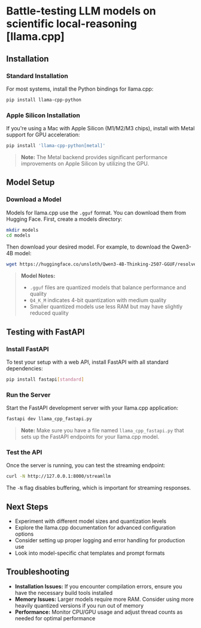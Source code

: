 # Battle-testing LLM models on scientific local-reasoning [llama.cpp]

## Installation

### Standard Installation

For most systems, install the Python bindings for llama.cpp:

```bash
pip install llama-cpp-python
```

### Apple Silicon Installation

If you're using a Mac with Apple Silicon (M1/M2/M3 chips), install with Metal support for GPU acceleration:

```bash
pip install 'llama-cpp-python[metal]'
```

> **Note:** The Metal backend provides significant performance improvements on Apple Silicon by utilizing the GPU.

## Model Setup

### Download a Model

Models for llama.cpp use the `.gguf` format. You can download them from Hugging Face. First, create a models directory:

```bash
mkdir models
cd models
```

Then download your desired model. For example, to download the Qwen3-4B model:

```bash
wget https://huggingface.co/unsloth/Qwen3-4B-Thinking-2507-GGUF/resolve/main/Qwen3-4B-Thinking-2507-Q4_K_M.gguf
```

> **Model Notes:**
> - `.gguf` files are quantized models that balance performance and quality
> - `Q4_K_M` indicates 4-bit quantization with medium quality
> - Smaller quantized models use less RAM but may have slightly reduced quality

## Testing with FastAPI

### Install FastAPI

To test your setup with a web API, install FastAPI with all standard dependencies:

```bash
pip install fastapi[standard]
```

### Run the Server

Start the FastAPI development server with your llama.cpp application:

```bash
fastapi dev llama_cpp_fastapi.py
```

> **Note:** Make sure you have a file named `llama_cpp_fastapi.py` that sets up the FastAPI endpoints for your llama.cpp model.

### Test the API

Once the server is running, you can test the streaming endpoint:

```bash
curl -N http://127.0.0.1:8000/streamllm
```

The `-N` flag disables buffering, which is important for streaming responses.

## Next Steps

- Experiment with different model sizes and quantization levels
- Explore the llama.cpp documentation for advanced configuration options
- Consider setting up proper logging and error handling for production use
- Look into model-specific chat templates and prompt formats

## Troubleshooting

- **Installation Issues:** If you encounter compilation errors, ensure you have the necessary build tools installed
- **Memory Issues:** Larger models require more RAM. Consider using more heavily quantized versions if you run out of memory
- **Performance:** Monitor CPU/GPU usage and adjust thread counts as needed for optimal performance